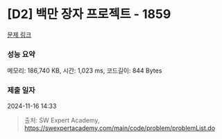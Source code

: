 # [D2] 백만 장자 프로젝트 - 1859 

[문제 링크](https://swexpertacademy.com/main/code/problem/problemDetail.do?contestProbId=AV5LrsUaDxcDFAXc) 

### 성능 요약

메모리: 186,740 KB, 시간: 1,023 ms, 코드길이: 844 Bytes

### 제출 일자

2024-11-16 14:33



> 출처: SW Expert Academy, https://swexpertacademy.com/main/code/problem/problemList.do